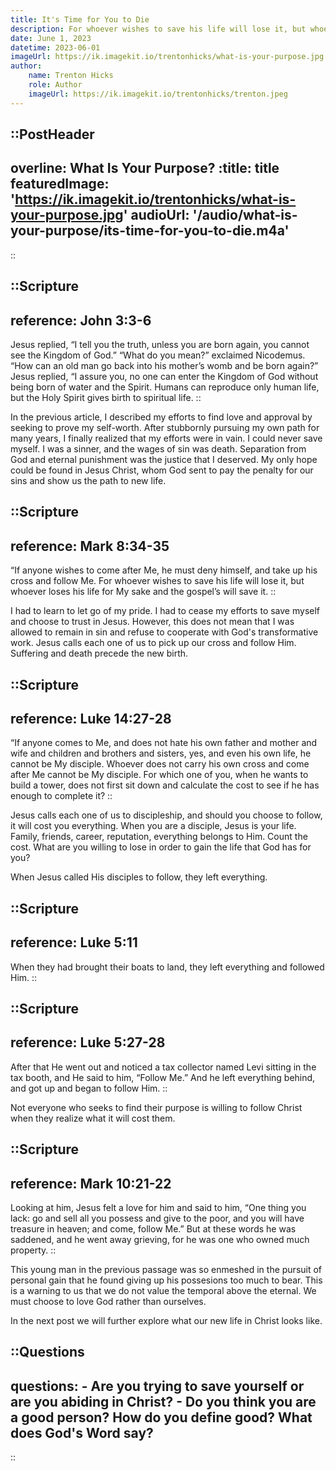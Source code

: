 ```yaml
---
title: It's Time for You to Die
description: For whoever wishes to save his life will lose it, but whoever loses his life for My sake and the gospel’s will save it. For what does it profit a man to gain the whole world, and forfeit his soul?
date: June 1, 2023
datetime: 2023-06-01
imageUrl: https://ik.imagekit.io/trentonhicks/what-is-your-purpose.jpg
author:
    name: Trenton Hicks
    role: Author
    imageUrl: https://ik.imagekit.io/trentonhicks/trenton.jpeg
---
```


::PostHeader
---
overline: What Is Your Purpose?
:title: title
featuredImage: 'https://ik.imagekit.io/trentonhicks/what-is-your-purpose.jpg'
audioUrl: '/audio/what-is-your-purpose/its-time-for-you-to-die.m4a'
---
::

::Scripture
---
reference: John 3:3-6
---
Jesus replied, “I tell you the truth, unless you are born again, you cannot see the Kingdom of God.” “What do you mean?” exclaimed Nicodemus. “How can an old man go back into his mother’s womb and be born again?” Jesus replied, “I assure you, no one can enter the Kingdom of God without being born of water and the Spirit. Humans can reproduce only human life, but the Holy Spirit gives birth to spiritual life.
::

In the previous article, I described my efforts to find love and approval by seeking to prove my self-worth. After stubbornly pursuing my own path for many years, I finally realized that my efforts were in vain. I could never save myself. I was a sinner, and the wages of sin was death. Separation from God and eternal punishment was the justice that I deserved. My only hope could be found in Jesus Christ, whom God sent to pay the penalty for our sins and show us the path to new life.

::Scripture
---
reference: Mark 8:34-35
---
“If anyone wishes to come after Me, he must deny himself, and take up his cross and follow Me. For whoever wishes to save his life will lose it, but whoever loses his life for My sake and the gospel’s will save it.
::

I had to learn to let go of my pride. I had to cease my efforts to save myself and choose to trust in Jesus. However, this does not mean that I was allowed to remain in sin and refuse to cooperate with God's transformative work. Jesus calls each one of us to pick up our cross and follow Him. Suffering and death precede the new birth.

::Scripture
---
reference: Luke 14:27-28
---
“If anyone comes to Me, and does not hate his own father and mother and wife and children and brothers and sisters, yes, and even his own life, he cannot be My disciple. Whoever does not carry his own cross and come after Me cannot be My disciple. For which one of you, when he wants to build a tower, does not first sit down and calculate the cost to see if he has enough to complete it?
::

Jesus calls each one of us to discipleship, and should you choose to follow, it will cost you everything. When you are a disciple, Jesus is your life. Family, friends, career, reputation, everything belongs to Him. Count the cost. What are you willing to lose in order to gain the life that God has for you?

When Jesus called His disciples to follow, they left everything.

::Scripture
---
reference: Luke 5:11
---
When they had brought their boats to land, they left everything and followed Him.
::

::Scripture
---
reference: Luke 5:27-28
---
After that He went out and noticed a tax collector named Levi sitting in the tax booth, and He said to him, “Follow Me.” And he left everything behind, and got up and began to follow Him.
::

Not everyone who seeks to find their purpose is willing to follow Christ when they realize what it will cost them.

::Scripture
---
reference: Mark 10:21-22
---
Looking at him, Jesus felt a love for him and said to him, “One thing you lack: go and sell all you possess and give to the poor, and you will have treasure in heaven; and come, follow Me.” But at these words he was saddened, and he went away grieving, for he was one who owned much property.
::

This young man in the previous passage was so enmeshed in the pursuit of personal gain that he found giving up his possesions too much to bear. This is a warning to us that we do not value the temporal above the eternal. We must choose to love God rather than ourselves.

In the next post we will further explore what our new life in Christ looks like.

::Questions
---
questions:
    - Are you trying to save yourself or are you abiding in Christ?
    - Do you think you are a good person? How do you define good? What does God's Word say?
---
::